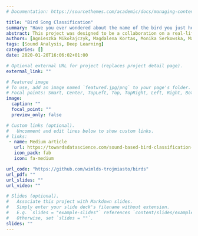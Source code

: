```yaml
---
# Documentation: https://sourcethemes.com/academic/docs/managing-content/

title: "Bird Song Classification"
summary: "Have you ever wondered about the name of the bird you just heard singing? Sound-Based Bird Classification using Convolutional Neural Networks and Mel-Cepstrum Sepctrograms"
abstract: This project was designed to be a collaboration on a real-life problem which machine learning can help to solve with a typical structure of a data science project including data research and analysis, data preparation, creation of models, analysis of results (or model improvement) and the final presentation. After the weeks of work, the group has managed to build a solution that predicts the right bird’s name with 87% accuracy on the test sample. Are you curious about the solution that has been built? We invite you to travel into a world of birds songs.
authors: [Agnieszka Mikołajczyk, Magdalena Kortas, Monika Serkowska, Małgorzata Ciwoniuk, Agata Dragan-Górska, Magdalena Kamińska, Ewa Tusień]
tags: [Sound Analysis, Deep Learning]
categories: []
date: 2020-01-20T16:06:02+01:00

# Optional external URL for project (replaces project detail page).
external_link: ""

# Featured image
# To use, add an image named `featured.jpg/png` to your page's folder.
# Focal points: Smart, Center, TopLeft, Top, TopRight, Left, Right, BottomLeft, Bottom, BottomRight.
image:
  caption: ""
  focal_point: ""
  preview_only: false

# Custom links (optional).
#   Uncomment and edit lines below to show custom links.
# links:
 - name: Medium article
   url: https://towardsdatascience.com/sound-based-bird-classification-965d0ecacb2b
   icon_pack: fab
   icon: fa-medium

url_code: "https://github.com/wimlds-trojmiasto/birds"
url_pdf: ""
url_slides: ""
url_video: ""

# Slides (optional).
#   Associate this project with Markdown slides.
#   Simply enter your slide deck's filename without extension.
#   E.g. `slides = "example-slides"` references `content/slides/example-slides.md`.
#   Otherwise, set `slides = ""`.
slides: ""
---
```

